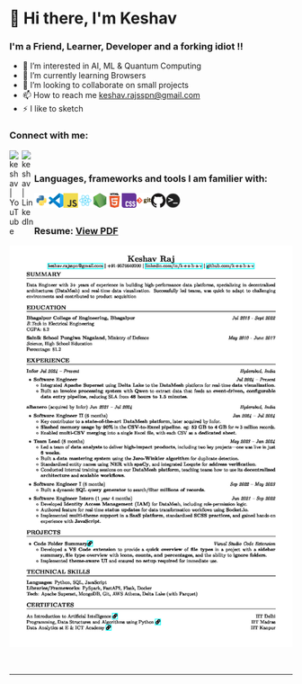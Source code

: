 # 👋 Hi there, I'm Keshav
### I'm a Friend, Learner, Developer and a forking idiot !!
- 👀 I’m interested in AI, ML & Quantum Computing
- 🌱 I’m currently learning Browsers
- 💞️ I’m looking to collaborate on small projects
- 📫 How to reach me keshav.rajsspn@gmail.com
- ⚡ I like to sketch

### Connect with me:

[<img align="left" alt="keshav | YouTube" width="22px" fill="white" src="https://cdn.jsdelivr.net/npm/simple-icons@v3/icons/youtube.svg" />][youtube]
[<img align="left" alt="keshav | LinkedIn" width="22px" src="https://cdn.jsdelivr.net/npm/simple-icons@v3/icons/linkedin.svg" />][linkedin]

<br />

### Languages, frameworks and tools I am familier with:
<img align="left" alt="Python" width="26px" src="https://raw.githubusercontent.com/github/explore/80688e429a7d4ef2fca1e82350fe8e3517d3494d/topics/python/python.png" />
<img align="left" alt="Visual Studio Code" width="26px" src="https://raw.githubusercontent.com/github/explore/80688e429a7d4ef2fca1e82350fe8e3517d3494d/topics/visual-studio-code/visual-studio-code.png" />
<img align="left" alt="JavaScript" width="26px" src="https://raw.githubusercontent.com/github/explore/80688e429a7d4ef2fca1e82350fe8e3517d3494d/topics/javascript/javascript.png" />
<img align="left" alt="React" width="26px" src="https://raw.githubusercontent.com/github/explore/80688e429a7d4ef2fca1e82350fe8e3517d3494d/topics/react/react.png" />
<img align="left" alt="Node.js" width="26px" src="https://raw.githubusercontent.com/github/explore/80688e429a7d4ef2fca1e82350fe8e3517d3494d/topics/nodejs/nodejs.png" />
<img align="left" alt="HTML5" width="26px" src="https://raw.githubusercontent.com/github/explore/80688e429a7d4ef2fca1e82350fe8e3517d3494d/topics/html/html.png" />
<img align="left" alt="CSS3" width="26px" src="https://raw.githubusercontent.com/github/explore/80688e429a7d4ef2fca1e82350fe8e3517d3494d/topics/css/css.png" />
<img align="left" alt="Git" width="26px" src="https://raw.githubusercontent.com/github/explore/80688e429a7d4ef2fca1e82350fe8e3517d3494d/topics/git/git.png" />
<img align="left" alt="GitHub" width="26px" src="https://raw.githubusercontent.com/github/explore/78df643247d429f6cc873026c0622819ad797942/topics/github/github.png" />
<img align="left" alt="Terminal" width="26px" src="https://raw.githubusercontent.com/github/explore/80688e429a7d4ef2fca1e82350fe8e3517d3494d/topics/terminal/terminal.png" />


<br />
<br />

### Resume: [View  PDF](https://k-e-s-h-a-v.github.io/k-e-s-h-a-v/)

![Resume](output/resume.jpg)

<br />

---
<!-- [![Readme Card](https://github-readme-stats.vercel.app/api/pin/?username=k-e-s-h-a-v&repo=github-readme-stats)](https://github.com/k-e-s-h-a-v/github-readme-stats) -->


[youtube]: https://www.youtube.com/@keshav_raj
[linkedin]: https://www.linkedin.com/in/k-e-s-h-a-v/

<!---
k-e-s-h-a-v/k-e-s-h-a-v is a ✨ special ✨ repository because its `README.md` (this file) appears on your GitHub profile.
You can click the Preview link to take a look at your changes.
--->
